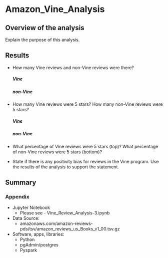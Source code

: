 # Amazon_Vine_Analysis

## Overview of the analysis
Explain the purpose of this analysis.

## Results 
- How many Vine reviews and non-Vine reviews were there?
  ##### _Vine_

  ##### _non-Vine_
  
- How many Vine reviews were 5 stars? How many non-Vine reviews were 5 stars?
  ##### _Vine_

  ##### _non-Vine_
  
- What percentage of Vine reviews were 5 stars (top)? What percentage of non-Vine reviews were 5 stars (bottom)?
 [](percentage_of_5star.png)
  
- State if there is any positivity bias for reviews in the Vine program. Use the results of the analysis to support the statement. 

  

## Summary



### Appendix
- Jupyter Notebook
  - Please see - Vine_Review_Analysis-3.ipynb 
- Data Source: 
  - amazonaws.com/amazon-reviews-pds/tsv/amazon_reviews_us_Books_v1_00.tsv.gz
- Software, apps, libraries:
  - Python
  - pgAdmin/postgres
  - Pyspark
